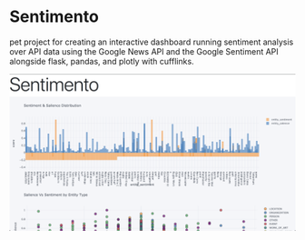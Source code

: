 # Sentimento
pet project for creating an interactive dashboard running sentiment analysis over API data using the Google News API and the Google Sentiment API alongside flask, pandas, and plotly with cufflinks.

![](Sentimento-FrontPage.png)
